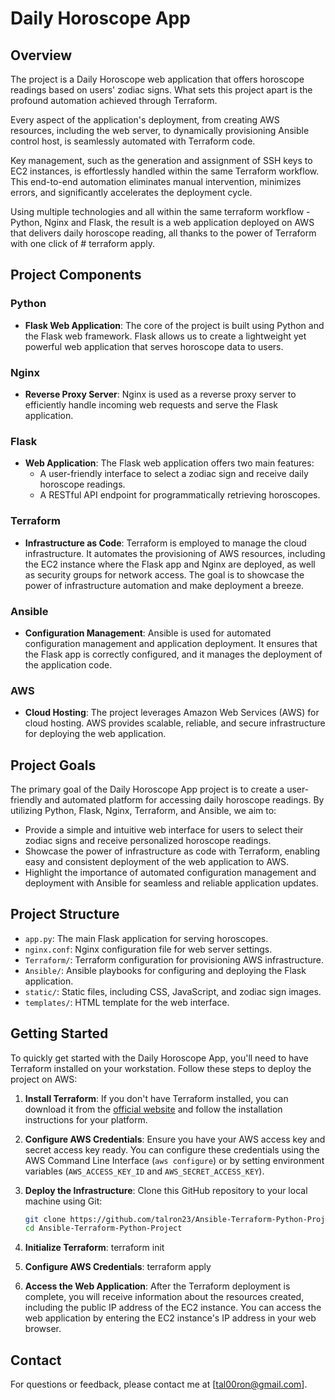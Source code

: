 # Daily Horoscope App

## Overview

The project is a Daily Horoscope web application that offers horoscope readings based on users' zodiac signs. What sets this project apart is the profound automation achieved through Terraform.

Every aspect of the application's deployment, from creating AWS resources, including the web server, to dynamically provisioning Ansible control host, is seamlessly automated with Terraform code.

Key management, such as the generation and assignment of SSH keys to EC2 instances, is effortlessly handled within the same Terraform workflow. This end-to-end automation eliminates manual intervention, minimizes errors, and significantly accelerates the deployment cycle.

Using multiple technologies and all within the same terraform workflow - Python, Nginx and Flask, the result is a web application deployed on AWS that delivers daily horoscope reading, all thanks to the power of Terraform with one click of # terraform apply.


## Project Components

### Python
- **Flask Web Application**: The core of the project is built using Python and the Flask web framework. Flask allows us to create a lightweight yet powerful web application that serves horoscope data to users.

### Nginx
- **Reverse Proxy Server**: Nginx is used as a reverse proxy server to efficiently handle incoming web requests and serve the Flask application. 

### Flask
- **Web Application**: The Flask web application offers two main features: 
  - A user-friendly interface to select a zodiac sign and receive daily horoscope readings.
  - A RESTful API endpoint for programmatically retrieving horoscopes.

### Terraform
- **Infrastructure as Code**: Terraform is employed to manage the cloud infrastructure. It automates the provisioning of AWS resources, including the EC2 instance where the Flask app and Nginx are deployed, as well as security groups for network access. The goal is to showcase the power of infrastructure automation and make deployment a breeze.

### Ansible
- **Configuration Management**: Ansible is used for automated configuration management and application deployment. It ensures that the Flask app is correctly configured, and it manages the deployment of the application code.

### AWS
- **Cloud Hosting**: The project leverages Amazon Web Services (AWS) for cloud hosting. AWS provides scalable, reliable, and secure infrastructure for deploying the web application. 

## Project Goals

The primary goal of the Daily Horoscope App project is to create a user-friendly and automated platform for accessing daily horoscope readings. By utilizing Python, Flask, Nginx, Terraform, and Ansible, we aim to:

- Provide a simple and intuitive web interface for users to select their zodiac signs and receive personalized horoscope readings.
- Showcase the power of infrastructure as code with Terraform, enabling easy and consistent deployment of the web application to AWS.
- Highlight the importance of automated configuration management and deployment with Ansible for seamless and reliable application updates.

## Project Structure

- `app.py`: The main Flask application for serving horoscopes.
- `nginx.conf`: Nginx configuration file for web server settings.
- `Terraform/`: Terraform configuration for provisioning AWS infrastructure.
- `Ansible/`: Ansible playbooks for configuring and deploying the Flask application.
- `static/`: Static files, including CSS, JavaScript, and zodiac sign images.
- `templates/`: HTML template for the web interface.

## Getting Started

To quickly get started with the Daily Horoscope App, you'll need to have Terraform installed on your workstation. Follow these steps to deploy the project on AWS:

1. **Install Terraform**:
   If you don't have Terraform installed, you can download it from the [official website](https://www.terraform.io/downloads.html) and follow the installation instructions for your platform.

2. **Configure AWS Credentials**:
   Ensure you have your AWS access key and secret access key ready. You can configure these credentials using the AWS Command Line Interface (`aws configure`) or by setting environment variables (`AWS_ACCESS_KEY_ID` and `AWS_SECRET_ACCESS_KEY`).

3. **Deploy the Infrastructure**:
   Clone this GitHub repository to your local machine using Git:
   ```bash
   git clone https://github.com/talron23/Ansible-Terraform-Python-Project.git
   cd Ansible-Terraform-Python-Project

4. **Initialize Terraform**:
   terraform init

5. **Configure AWS Credentials**:
   terraform apply

6. **Access the Web Application**:
   After the Terraform deployment is complete, you will receive information about the resources created, including the public IP address of the EC2 instance. You can access the web application by entering the EC2 instance's IP address in your web browser.


## Contact
For questions or feedback, please contact me at [tal00ron@gmail.com].
